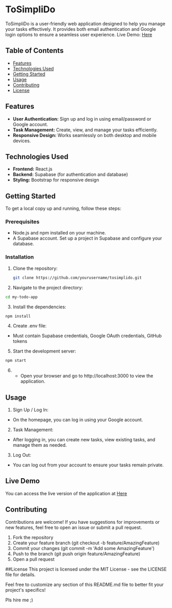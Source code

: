 
# ToSimpliDo

ToSimpliDo is a user-friendly web application designed to help you manage your tasks effectively. It provides both email authentication and Google login options to ensure a seamless user experience.
Live Demo: [Here](tosimplido.netlify.app)

## Table of Contents

- [Features](#features)
- [Technologies Used](#technologies-used)
- [Getting Started](#getting-started)
- [Usage](#usage)
- [Contributing](#contributing)
- [License](#license)

## Features

- **User Authentication:** Sign up and log in using email/password or Google account.
- **Task Management:** Create, view, and manage your tasks efficiently.
- **Responsive Design:** Works seamlessly on both desktop and mobile devices.

## Technologies Used

- **Frontend:** React.js
- **Backend:** Supabase (for authentication and database)
- **Styling:** Bootstrap for responsive design
## Getting Started

To get a local copy up and running, follow these steps:

### Prerequisites

- Node.js and npm installed on your machine.
- A Supabase account. Set up a project in Supabase and configure your database.

### Installation

1. Clone the repository:

   ```bash
   git clone https://github.com/yourusername/tosimplido.git
   ```
   
2. Navigate to the project directory:

  ```bash
  cd my-todo-app
  ```

3. Install the dependencies:

  ```bash
  npm install
```
4. Create .env file:

- Must contain Supabase credentials, Google OAuth credentials, GitHub tokens
5. Start the development server:

  ```bash
  npm start
  ```
6. - Open your browser and go to http://localhost:3000 to view the application.

## Usage
1. Sign Up / Log In:

- On the homepage, you can log in using your Google account.
  
2. Task Management:
- After logging in, you can create new tasks, view existing tasks, and manage them as needed.

3. Log Out:
- You can log out from your account to ensure your tasks remain private.

## Live Demo
You can access the live version of the application at [Here](tosimplido.netlify.app)

## Contributing
Contributions are welcome! If you have suggestions for improvements or new features, feel free to open an issue or submit a pull request.

1. Fork the repository
2. Create your feature branch (git checkout -b feature/AmazingFeature)
3. Commit your changes (git commit -m 'Add some AmazingFeature')
4. Push to the branch (git push origin feature/AmazingFeature)
5. Open a pull request

##License
This project is licensed under the MIT License - see the LICENSE file for details.

Feel free to customize any section of this README.md file to better fit your project's specifics!



Pls hire me ;)
